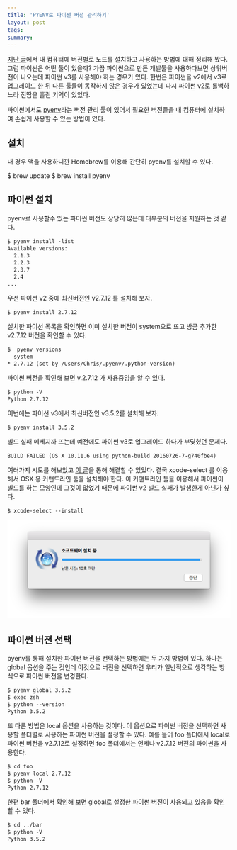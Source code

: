 ```yaml
---
title: 'PYENV로 파이썬 버전 관리하기'
layout: post
tags:
summary:
---
```


[지난 글](/2016/08/10/nvm.html)에서 내 컴퓨터에 버전별로 노드를 설치하고 사용하는 방법에 대해 정리해 봤다.
그럼 파이썬은 어떤 툴이 있을까?
가끔 파이썬으로 만든 개발툴을 사용하다보면 상위버전이 나오는데 파이썬 v3를 사용해야 하는 경우가 있다.
한번은 파이썬을 v2에서 v3로 업그레이드 한 뒤 다른 툴들이 동작하지 않은 경우가 있었는데
다시 파이썬 v2로 롤백하느라 진땀을 흘린 기억이 있었다.

파이썬에서도 [pyenv](https://github.com/yyuu/pyenv)라는 버전 관리 툴이 있어서
필요한 버전들을 내 컴퓨터에 설치하여 손쉽게 사용할 수 있는 방법이 있다.


## 설치

내 경우 맥을 사용하니깐 Homebrew를 이용해 간단히 pyenv를 설치할 수 있다.

$ brew update
$ brew install pyenv


## 파이썬 설치

pyenv로 사용할수 있는 파이썬 버전도 상당히 많은데 대부분의 버전을 지원하는 것 같다.

```
$ pyenv install -list
Available versions:
  2.1.3
  2.2.3
  2.3.7
  2.4
...
```

우선 파이선 v2 중에 최신버전인 v2.7.12 를 설치해 보자.

```
$ pyenv install 2.7.12
```

설치한 파이선 목록을 확인하면 이미 설치한 버전이 system으로 뜨고 방금 추가한 v2.7.12 버전을 확인할 수 있다.

```
$  pyenv versions
  system
* 2.7.12 (set by /Users/Chris/.pyenv/.python-version)
```

파이썬 버전을 확인해 보면 v.2.7.12 가 사용중임을 알 수 있다.

```
$ python -V
Python 2.7.12
```

이번에는 파이선 v3에서 최신버전인 v3.5.2를 설치해 보자.

```
$ pyenv install 3.5.2
```

빌드 실패 메세지까 뜨는데 예전에도 파이썬 v3로 업그레이드 하다가 부딪혔던 문제다.

```
BUILD FAILED (OS X 10.11.6 using python-build 20160726-7-g740fbe4)
```

여러가지 시도를 해보았고 [이 글](https://github.com/yyuu/pyenv/issues/448)을 통해 해결할 수 있었다.
결국 xcode-select 를 이용해서 OSX 용 커맨드라인 툴을 설치해야 한다.
이 커맨트라인 툴을 이용해서 파이썬이 빌드를 하는 모양인데 그것이 없었기 때문에 파이썬 v2 빌드 실패가 발생한게 아닌가 싶다.

```
$ xcode-select --install
```

![](/assets/imgs/2016/xcode-select.png)


## 파이썬 버전 선택

pyenv를 통해 설치한 파이썬 버전을 선택하는 방법에는 두 가지 방법이 있다.
하나는 global 옵션을 주는 것인데 이것으로 버전을 선택하면 우리가 일반적으로 생각하는 방식으로 파이썬 버전을 변경한다.

```
$ pyenv global 3.5.2
$ exec zsh
$ python --version
Python 3.5.2
```

또 다른 방법은 local 옵션을 사용하는 것이다.
이 옵션으로 파이썬 버전을 선택하면 사용할 폴더별로 사용하는 파이썬 버전을 설정할 수 있다.
예를 들어 foo 폴더에서 local로 파이썬 버전을 v2.7.12로 설정하면 foo 폴더에서는 언제나 v2.7.12 버전의 파이썬을 사용한다.

```
$ cd foo
$ pyenv local 2.7.12
$ python -V
Python 2.7.12
```

한편 bar 폴더에서 확인해 보면 global로 설정한 파이썬 버전이 사용되고 있음을 확인할 수 있다.

```
$ cd ../bar
$ python -V
Python 3.5.2
```
